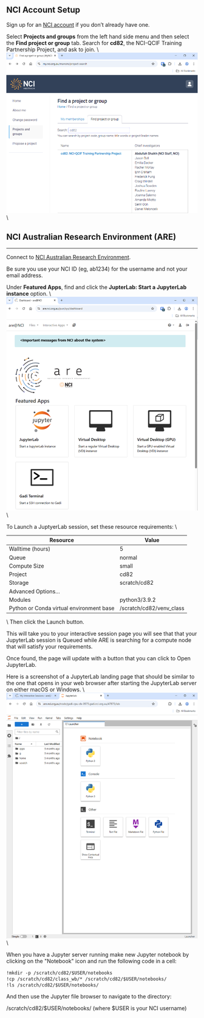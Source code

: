 
## NCI Account Setup
Sign up for an  [NCI account](https://my.nci.org.au/)  if you don’t already have one.

Select  **Projects and groups**  from the left hand side menu and then select the  **Find project or group**  tab. Search for  **cd82**, the NCI-QCIF Training Partnership Project, and ask to join.
\ 
![](fig/0_my_nci_project_cd82.png)
\ 

## NCI Australian Research Environment (ARE)

----------

Connect to  [NCI Australian Research Environment](https://are.nci.org.au/).

Be sure you use your NCI ID (eg, ab1234) for the username and not your email address.

Under  **Featured Apps**, find and click the  **JupterLab: Start a JupyterLab instance**  option.
\ 
![](fig/0_nci_are_mainpage.png)
\ 

To Launch a JuptyerLab session, set these resource requirements:
\ 

| Resource                                 | Value                     |
| ---------------------------------------- | ------------------------- |
| Walltime (hours)                         | 5                         |
| Queue                                    | normal                    |
| Compute Size                             | small                     |
| Project                                  | cd82                      |
| Storage                                  | scratch/cd82              |
| Advanced Options…                        |                           |
| Modules                                  | python3/3.9.2             |
| Python or Conda virtual environment base | /scratch/cd82/venv_class |

\ 
Then click the Launch button.

This will take you to your interactive session page you will see that that your JupyterLab session is Queued while ARE is searching for a compute node that will satisfy your requirements.

Once found, the page will update with a button that you can click to Open JupyterLab.

Here is a screenshot of a JupyterLab landing page that should be similar to the one that opens in your web browser after starting the JupyterLab server on either macOS or Windows.
\ 
![](fig/0_jupyterlab_landing_page.png)
\ 

When you have a Jupyter server running make new Jupyter notebook by clicking on the "Notebook" icon and
run the following code in a cell:

```
!mkdir -p /scratch/cd82/$USER/notebooks
!cp /scratch/cd82/class_wb/* /scratch/cd82/$USER/notebooks/
!ls /scratch/cd82/$USER/notebooks/
```

And then use the Jupyter file browser to navigate to the directory: 


/scratch/cd82/$USER/notebooks/ (where $USER is your NCI username)

